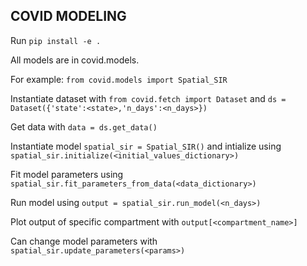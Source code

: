 ## COVID MODELING ##

Run `pip install -e .`

All models are in covid.models.

For example: `from covid.models import Spatial_SIR`

Instantiate dataset with `from covid.fetch import Dataset` and `ds = Dataset({'state':<state>,'n_days':<n_days>})`

Get data with `data = ds.get_data()`

Instantiate model `spatial_sir = Spatial_SIR()` and intialize using `spatial_sir.initialize(<initial_values_dictionary>)`

Fit model parameters using `spatial_sir.fit_parameters_from_data(<data_dictionary>)`

Run model using `output = spatial_sir.run_model(<n_days>)`

Plot output of specific compartment with `output[<compartment_name>]`

Can change model parameters with `spatial_sir.update_parameters(<params>)`
